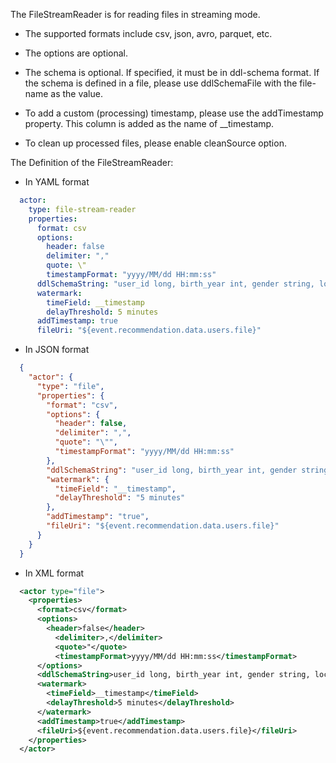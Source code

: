 The FileStreamReader is for reading files in streaming mode.

- The supported formats include csv, json, avro, parquet, etc.
- The options are optional.
- The schema is optional. If specified, it must be in ddl-schema format. If the schema is defined in a file, please use ddlSchemaFile with the file-name as the value.

- To add a custom (processing) timestamp, please use the addTimestamp property. This column is added as the name of __timestamp.
- To clean up processed files, please enable cleanSource option.

The Definition of the FileStreamReader:

- In YAML format
```yaml
  actor:
    type: file-stream-reader
    properties:
      format: csv
      options:
        header: false
        delimiter: ","
        quote: \"
        timestampFormat: "yyyy/MM/dd HH:mm:ss"
      ddlSchemaString: "user_id long, birth_year int, gender string, location string"
      watermark:
        timeField: __timestamp
        delayThreshold: 5 minutes
      addTimestamp: true
      fileUri: "${event.recommendation.data.users.file}"
```

- In JSON format
```json
  {
    "actor": {
      "type": "file",
      "properties": {
        "format": "csv",
        "options": {
          "header": false,
          "delimiter": ",",
          "quote": "\"",
          "timestampFormat": "yyyy/MM/dd HH:mm:ss"
        },
        "ddlSchemaString": "user_id long, birth_year int, gender string, location string",
        "watermark": {
          "timeField": "__timestamp",
          "delayThreshold": "5 minutes"
        },
        "addTimestamp": "true",
        "fileUri": "${event.recommendation.data.users.file}"
      }
    }
  }
```
- In XML format
```xml
  <actor type="file">
    <properties>
      <format>csv</format>
      <options>
        <header>false</header>
          <delimiter>,</delimiter>
          <quote>"</quote>
          <timestampFormat>yyyy/MM/dd HH:mm:ss</timestampFormat>
      </options>
      <ddlSchemaString>user_id long, birth_year int, gender string, location string</ddlSchemaString>
      <watermark>
        <timeField>__timestamp</timeField>
        <delayThreshold>5 minutes</delayThreshold>
      </watermark>
      <addTimestamp>true</addTimestamp>
      <fileUri>${event.recommendation.data.users.file}</fileUri>
    </properties>
  </actor>
```